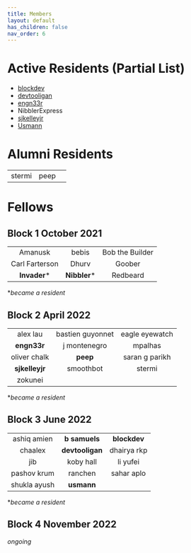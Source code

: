 ```yaml
---
title: Members
layout: default
has_children: false
nav_order: 6
---
```


# Active Residents (Partial List)

* [blockdev](https://twitter.com/blockdeveth)
* [devtooligan](https://twitter.com/devtooligan)
* [engn33r](https://twitter.com/bl4ckb1rd71)
* NibblerExpress
* [sjkelleyjr](https://twitter.com/sjkelleyjr)
* [Usmann](https://twitter.com/usmannk)

# Alumni Residents

||||
|:--------------:|:-------------:|:----------------:| 
|stermi|peep||

# Fellows

## Block 1 October 2021

|||| 
|:--------------:|:-------------:|:----------------:|    
| Amanusk        |  bebis        |  Bob the Builder | 
| Carl Farterson |  Dhurv        | Goober           |       
| **Invader***   |  **Nibbler*** | Redbeard         |  


*_became a resident_


## Block 2 April 2022

||||
|:--------------:|:-------------:|:----------------:|
|    alex lau     |    bastien guyonnet      |  eagle eyewatch |
| **engn33r** |    j montenegro      |   mpalhas         |       
|  oliver chalk  | **peep** |     saran g parikh     |  
|    **sjkelleyjr**    |      smoothbot         |       stermi           |
|zokunei|||

*_became a resident_

## Block 3 June 2022

||||
|:--------------:|:-------------:|:----------------:|
|ashiq amien |**b samuels**  |**blockdev**|
|chaalex     |**devtooligan**|dhairya rkp|
|jib         |koby hall      |li yufei|
|pashov krum |ranchen        |sahar aplo|
|shukla ayush|**usmann**        |       |

*_became a resident_

## Block 4 November 2022

_ongoing_






